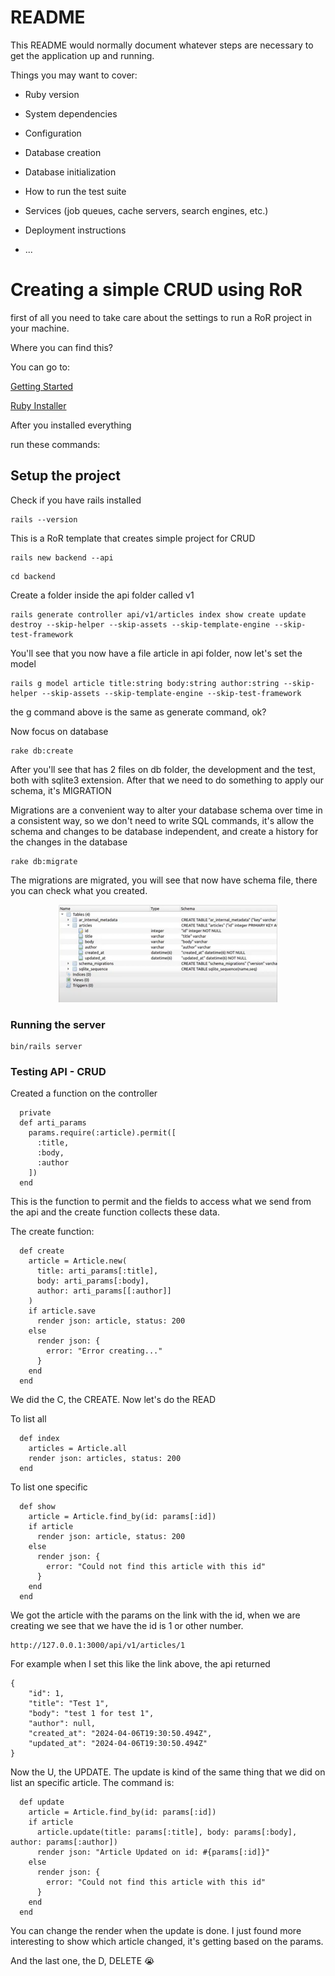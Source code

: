 # README

This README would normally document whatever steps are necessary to get the
application up and running.

Things you may want to cover:

* Ruby version

* System dependencies

* Configuration

* Database creation

* Database initialization

* How to run the test suite

* Services (job queues, cache servers, search engines, etc.)

* Deployment instructions

* ...


# Creating a simple CRUD using RoR

first of all you need to take care about the settings to run a RoR project in your machine. 

Where you can find this?

You can go to: 

[Getting Started](https://guides.rubyonrails.org/v5.0/getting_started.html)

[Ruby Installer](https://rubyinstaller.org/downloads/)


After you installed everything

run these commands:

## Setup the project

Check if you have rails installed
```
rails --version
```

This is a RoR template that creates simple project for CRUD
```
rails new backend --api
```


```
cd backend
```

Create a folder inside the api folder called v1
```
rails generate controller api/v1/articles index show create update destroy --skip-helper --skip-assets --skip-template-engine --skip-test-framework
```

You'll see that you now have a file article in api folder, now let's set the model
```
rails g model article title:string body:string author:string --skip-helper --skip-assets --skip-template-engine --skip-test-framework
```

the g command above is the same as generate command, ok? 


Now focus on database
```
rake db:create
```

After you'll see that has 2 files on db folder, the development and the test, both with sqlite3 extension. After that we need to do something to apply our schema, it's MIGRATION

Migrations are a convenient way to alter your database schema over time in a consistent way, so we don't need to write SQL commands, it's allow the schema and changes to be database independent, and create a history for the changes in the database
```
rake db:migrate
```

The migrations are migrated, you will see that now have schema file, there you can check what you created.

<p align="center">
  <img src="read-images/table.png" width="350" alt="Table Image">
</p>

### Running the server
```
bin/rails server
```

### Testing API - CRUD

Created a function on the controller 

```
  private
  def arti_params
    params.require(:article).permit([
      :title,
      :body,
      :author
    ])
  end
```
This is the function to permit and the fields to access what we send from the api and the create function collects these data.

The create function:
```
  def create
    article = Article.new(
      title: arti_params[:title],
      body: arti_params[:body],
      author: arti_params[[:author]]
    )
    if article.save
      render json: article, status: 200
    else
      render json: {
        error: "Error creating..."
      }
    end
  end
```

We did the C, the CREATE. Now let's do the READ

To list all
```
  def index
    articles = Article.all
    render json: articles, status: 200
  end
```

To list one specific
```
  def show
    article = Article.find_by(id: params[:id])
    if article
      render json: article, status: 200
    else
      render json: {
        error: "Could not find this article with this id"
      }
    end
  end
```

We got the article with the params on the link with the id, when we are creating we see that we have the id is 1 or other number.

```
http://127.0.0.1:3000/api/v1/articles/1
```
For example when I set this like the link above, the api returned

```
{
    "id": 1,
    "title": "Test 1",
    "body": "test 1 for test 1",
    "author": null,
    "created_at": "2024-04-06T19:30:50.494Z",
    "updated_at": "2024-04-06T19:30:50.494Z"
}
```

Now the U, the UPDATE. The update is kind of the same thing that we did on list an specific article.
The command is:
```
  def update
    article = Article.find_by(id: params[:id])
    if article
      article.update(title: params[:title], body: params[:body], author: params[:author])
      render json: "Article Updated on id: #{params[:id]}"
    else
      render json: {
        error: "Could not find this article with this id"
      }
    end
  end
```

You can change the render when the update is done. I just found more interesting to show which article changed, it's getting based on the params.

And the last one, the D, DELETE 😭

```

```


